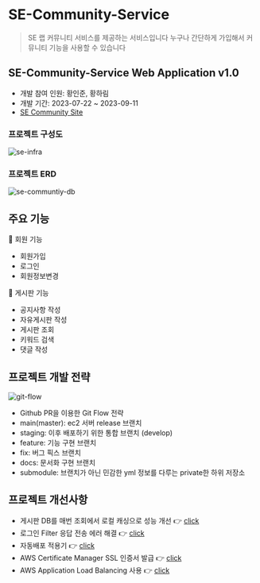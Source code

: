 # SE-Community-Service
> SE 랩 커뮤니티 서비스를 제공하는 서비스입니다
> 누구나 간단하게 가입해서 커뮤니티 기능을 사용할 수 있습니다

## SE-Community-Service Web Application v1.0
- 개발 참여 인원: 황인준, 황하림
- 개발 기간: 2023-07-22 ~ 2023-09-11
- [SE Community Site](https://se-community.net/boards)

### 프로젝트 구성도
![se-infra](https://github.com/selab-hs/SE-Community-Service/assets/76032947/be8bfd70-d2a6-4dc6-be7e-45830a7cac6d)






### 프로젝트 ERD
![se-communtiy-db](https://github.com/selab-hs/SE-Community-Service/assets/76032947/5b4e45a1-35b1-4ecf-943f-32b5dc41d651)


## 주요 기능
📑 회원 기능
- 회원가입
- 로그인
- 회원정보변경

📑 게시판 기능
- 공지사항 작성
- 자유게시판 작성
- 게시판 조회
- 키워드 검색
- 댓글 작성

## 프로젝트 개발 전략
![git-flow](https://github.com/selab-hs/SE-Community-Service/assets/50690859/86e2eaa2-a478-48d6-a86d-e5557133f6f4)

- Github PR을 이용한 Git Flow 전략
- main(master): ec2 서버 release 브랜치
- staging: 이후 배포하기 위한 통합 브랜치 (develop)
- feature: 기능 구현 브랜치
- fix: 버그 픽스 브랜치
- docs: 문서화 구현 브랜치
- submodule: 브랜치가 아닌 민감한 yml 정보를 다루는 private한 하위 저장소

## 프로젝트 개선사항
- 게시판 DB를 매번 조회에서 로컬 캐싱으로 성능 개선 👉 [click](https://github.com/InJun2/TIL/blob/main/Project/se-community/%EC%84%B1%EB%8A%A5%EA%B0%9C%EC%84%A0%ED%94%BC%EB%93%9C%EB%B0%B1.md) 
- 로그인 Filter 응답 전송 에러 해결 👉 [click](https://github.com/InJun2/TIL/blob/main/Project/se-community/%EC%BD%94%EB%93%9C%ED%94%BC%EB%93%9C%EB%B0%B1.md)
- 자동배포 적용기 👉 [click](https://scopan.tistory.com/5)
- AWS Certificate Manager SSL 인증서 발급 👉 [click](https://github.com/InJun2/TIL/blob/main/Stack/AWS/Certificate.md)
- AWS Application Load Balancing 사용 👉 [click](https://github.com/InJun2/TIL/blob/main/Stack/AWS/ALB.md)
